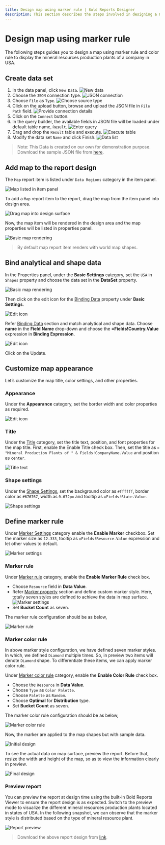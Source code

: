 ```yaml
---
title: Design map using marker rule | Bold Reports Designer
description: This section describes the steps involved in designing a map using marker rule along with marker color rule.
---
```


# Design map using marker rule

The following steps guides you to design a map using marker rule and color rule to display the mineral resources production plants of a company in USA.

## Create data set

1. In the data panel, click `New Data`.
![New data](/static/assets/on-premise/images/report-designer/report-items/map/marker-rule-use-case/new-data.png)
2. Choose the `JSON` connection type.
![JSON connection](/static/assets/on-premise/images/report-designer/report-items/map/marker-rule-use-case/sql-connection.png)
3. Choose `File` as `Type`.
![Choose source type](/static/assets/on-premise/images/report-designer/report-items/map/marker-rule-use-case/type.png)
4. Click on the upload button, browse and upload the JSON file in `File Path` field.
![Provide connection details](/static/assets/on-premise/images/report-designer/report-items/map/marker-rule-use-case/connection-details.png)
5. Click on the `Connect` button.
6. In the query builder, the available fields in JSON file will be loaded under default table name, `Result`.
![Enter query](/static/assets/on-premise/images/report-designer/report-items/map/marker-rule-use-case/query-designer.png)
7. Drag and drop the `Result` table and execute.
![Execute table](/static/assets/on-premise/images/report-designer/report-items/map/marker-rule-use-case/execute-query.png)
8. Modify the data set `Name` and click Finish.
![Data list](/static/assets/on-premise/images/report-designer/report-items/map/marker-rule-use-case/data-list.png)

>Note: This Data is created on our own for demonstration purpose. Download the sample JSON file from [here](https://www.syncfusion.com/downloads/support/directtrac/general/ze/mineralresources-1752410690).

## Add map to the report design

The `Map` report item is listed under `Data Regions` category in the item panel.

![Map listed in item panel](/static/assets/on-premise/images/report-designer/report-items/map/marker-rule-use-case/map-listed-in-item-panel.png)

To add a `Map` report item to the report, drag the map from the item panel into design area.

![Drag map into design surface](/static/assets/on-premise/images/report-designer/report-items/map/marker-rule-use-case/drag-map-item.png)

Now, the map item will be rendered in the design area and the map properties will be listed in properties panel.

![Basic map rendering](/static/assets/on-premise/images/report-designer/report-items/map/marker-rule-use-case/initial-map-rendering.png)

> By default map report item renders with world map shapes.

## Bind analytical and shape data

In the Properties panel, under the **Basic Settings** category, set the `USA` in `Shapes` property and choose the data set in the **DataSet** property.

![Basic map rendering](/static/assets/on-premise/images/report-designer/report-items/map/marker-rule-use-case/assign-data.png)

Then click on the edit icon for the [Binding Data](/designer-guide/report-designer/report-items/map/binding-data/) property under **Basic Settings**.

![Edit icon](/static/assets/on-premise/images/report-designer/report-items/map/marker-rule-use-case/binding-data-edit-icon.png)

Refer [Binding Data](/designer-guide/report-designer/report-items/map/binding-data/) section and match analytical and shape data. Choose **name** in the **Field Name** drop-down and choose the **=Fields!Country.Value** expression in **Binding Expression**.

![Edit icon](/static/assets/on-premise/images/report-designer/report-items/map/marker-rule-use-case/match-field.png)

Click on the Update.

## Customize map appearance

Let’s customize the map title, color settings, and other properties.

### Appearance

Under the **Appearance** category, set the border width and color properties as required.

![Edit icon](/static/assets/on-premise/images/report-designer/report-items/map/marker-rule-use-case/border.png)

### Title

Under the [Title](/designer-guide/report-designer/report-items/map/properties/#title) category, set the title text, position, and font properties for the map title. First, enable the Enable Title check box. Then, set the title as `= "Mineral Production Plants of " & Fields!CompanyName.Value` and position as `center`.

![Title text](/static/assets/on-premise/images/report-designer/report-items/map/marker-rule-use-case/title.png)

### Shape settings

Under the [Shape Settings](/designer-guide/report-designer/report-items/map/shape-settings/), set the background color as `#ffffff`, border color as `#676767`, width as `0.672px` and tooltip as `=Fields!State.Value`.

![Shape settings](/static/assets/on-premise/images/report-designer/report-items/map/marker-rule-use-case/shape-settings.png)

## Define marker rule

Under [Marker Settings](/designer-guide/report-designer/report-items/map/marker-settings/) category enable the **Enable Marker** checkbox. Set the marker size as `12.333`, tooltip as `=Fields!Resource.Value` expression and let other values to default.

![Marker settings](/static/assets/on-premise/images/report-designer/report-items/map/marker-rule-use-case/marker-settings.png)

### Marker rule

Under [Marker rule](/designer-guide/report-designer/report-items/map/marker-rule/) category, enable the **Enable Marker Rule** check box.

* Choose `Resource` field in **Data Value**.
* Refer [Marker property](/designer-guide/report-designer/report-items/map/marker-rule/#markers) section and define custom marker style. Here, totally seven styles are defined to achieve the data in map surface.
![Marker settings](/static/assets/on-premise/images/report-designer/report-items/map/marker-rule-use-case/marker-style-set.png)
* Set **Bucket Count** as seven.

The marker rule configuration should be as below,

![Marker rule](/static/assets/on-premise/images/report-designer/report-items/map/marker-rule-use-case/marker-rule.png)

### Marker color rule

In above marker style configuration, we have defined seven marker styles. In which, we defined `Diamond` multiple times. So, in preview two items will denote `Diamond` shape. To differentiate these items, we can apply marker color rule.

Under [Marker color rule](/designer-guide/report-designer/report-items/map/marker-color-rule/) category, enable the **Enable Color Rule** check box.

* Choose the `Resource` in **Data Value**.
* Choose `Type` as `Color Palette`.
* Choose `Palette` as `Random`.
* Choose **Optimal** for **Distribution** type.
* Set **Bucket Count** as seven.

The marker color rule configuration should be as below,

![Marker color rule](/static/assets/on-premise/images/report-designer/report-items/map/marker-rule-use-case/marker-color-rule.png)

Now, the marker are applied to the map shapes but with sample data.

![Initial design](/static/assets/on-premise/images/report-designer/report-items/map/marker-rule-use-case/initial-design.png)

To see the actual data on map surface, preview the report. Before that, resize the width and height of the map, so as to view the information clearly in preview.

![Final design](/static/assets/on-premise/images/report-designer/report-items/map/marker-rule-use-case/final-design.png)

### Preview report

You can preview the report at design time using the built-in Bold Reports Viewer to ensure the report design is as expected. Switch to the preview mode to visualize the different mineral resources production plants located in states of USA. In the following snapshot, we can observe that the marker style is distributed based on the type of mineral resource plant.

![Report preview](/static/assets/on-premise/images/report-designer/report-items/map/marker-rule-use-case/preview.png)

> Download the above report design from [link](https://www.syncfusion.com/downloads/support/directtrac/general/ze/MineralProductionPlants-2101003630).